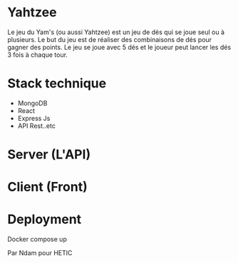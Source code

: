 # Yahtzee
Le jeu du Yam's (ou aussi Yahtzee) est un jeu de dés qui se joue seul ou à plusieurs.  Le but du jeu est de réaliser des combinaisons de dés pour gagner des points. Le jeu se joue avec 5 dés et le joueur peut lancer les dés 3 fois à chaque tour.

# Stack technique 
- MongoDB
- React
- Express Js
- API Rest..etc

# Server (L'API) 

# Client (Front)

# Deployment 

Docker compose up 

Par Ndam pour HETIC
